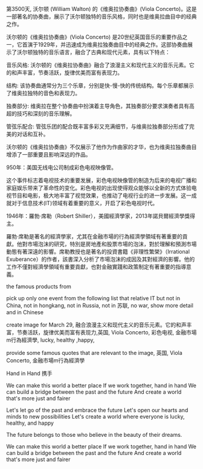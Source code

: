 第3500天,  沃尔顿 (William Walton) 的《维奥拉协奏曲》(Viola Concerto)。这是一部著名的协奏曲，展示了沃尔顿独特的音乐风格，同时也是维奥拉曲目中的经典之作。

沃尔顿的《维奥拉协奏曲》(Viola Concerto) 是20世纪英国音乐的重要作品之一，它首演于1929年，并迅速成为维奥拉独奏曲目中的经典之作。这部协奏曲展示了沃尔顿独特的音乐语言，融合了古典和现代元素，具有以下特点：

音乐风格: 沃尔顿的《维奥拉协奏曲》融合了浪漫主义和现代主义的音乐元素。它的和声丰富，节奏活跃，旋律优美而富有表现力。

结构: 该协奏曲通常分为三个乐章，分别是快-慢-快的传统结构。每个乐章都展示了维奥拉独特的音色和表现力。

独奏部分: 维奥拉在整个协奏曲中扮演着主导角色，其独奏部分要求演奏者具有高超的技巧和深刻的音乐理解。

管弦乐配合: 管弦乐团的配合既丰富多彩又充满细节，与维奥拉独奏部分形成了完美的对话和互补。

沃尔顿的《维奥拉协奏曲》不仅展示了他作为作曲家的才华，也为维奥拉独奏曲目增添了一部重要且影响深远的作品。


950年：美国无线电公司制成彩色电视映像管。

这个事件标志着电视技术的重要发展，彩色电视映像管的制造为后来的电视广播和家庭娱乐带来了革命性的变化。彩色电视的出现使得观众能够以全新的方式体验电视节目和电影，极大地丰富了视觉效果，也推动了电视行业的进一步发展。这一成就对于信息技术(IT)领域有着重要的意义，开启了彩色电视时代。


 1946年：羅勃·席勒（Robert Shiller），美國經濟學家，2013年諾貝爾經濟學獎得主。


羅勃·席勒是著名的經濟學家，尤其在金融市場的行為經濟學領域有著重要的貢獻。他對市場泡沫的研究，特別是房地產和股票市場的泡沫，對於理解和預測市場動態有著深遠的影響。席勒教授也是著名的投資書籍《非理性繁榮》（Irrational Exuberance）的作者，該書深入分析了市場泡沫的成因及其對經濟的影響。他的工作不僅對經濟學領域有重要貢獻，也對金融實踐和政策制定有著重要的指導意義。

the famous products from 

 pick up  only one event  from the following list that relative IT but not in China, not in hongkang, not in Russia, not in 苏联, no war, show more detail and in Chinese 

create image for March 29, 融合浪漫主义和现代主义的音乐元素。它的和声丰富，节奏活跃，旋律优美而富有表现力,英国, Viola Concerto, 彩色电视, 金融市場m行為經濟學, lucky, healthy ,happy,


provide some famous quotes that are relevant to  the image, 英国, Viola Concerto, 金融市場m行為經濟學
 
 Hand in Hand  携手
 
We can make this world a better place
If we work together, hand in hand
We can build a bridge between the past and the future
And create a world that's more just and fairer

Let's let go of the past and embrace the future
Let's open our hearts and minds to new possibilities
Let's create a world where everyone is lucky, healthy, and happy

The future belongs to those who believe in the beauty of their dreams.

We can make this world a better place
If we work together, hand in hand
We can build a bridge between the past and the future
And create a world that's more just and fairer